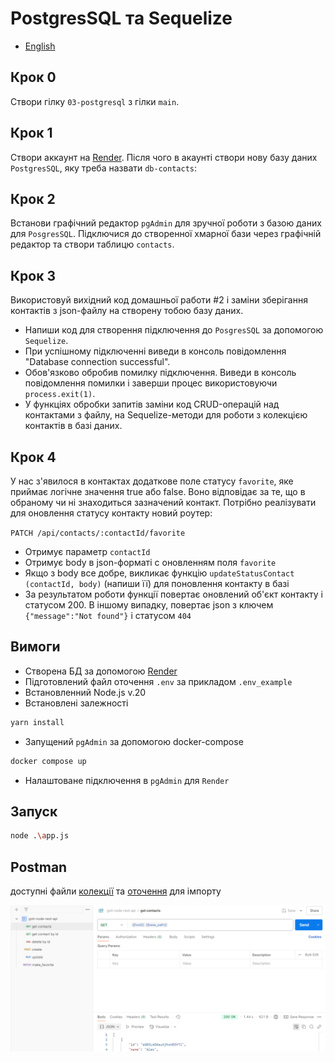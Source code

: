 # PostgresSQL та Sequelize

- [English](README.md)

## Крок 0
Створи гілку `03-postgresql` з гілки `main`.

## Крок 1
Створи аккаунт на [Render](https://render.com/). Після чого в акаунті створи нову базу даних `PostgresSQL`, яку треба назвати `db-contacts`:

## Крок 2
Встанови графічний редактор `pgAdmin` для зручної роботи з базою даних для `PosgresSQL`. Підключися до створенної хмарної бази через графічній редактор та створи таблицю `contacts`.

## Крок 3
Використовуй вихідний код домашньої работи #2 і заміни зберігання контактів з json-файлу на створену тобою базу даних.
* Напиши код для створення підключення до `PosgresSQL` за допомогою `Sequelize`.
* При успішному підключенні виведи в консоль повідомлення "Database connection successful".
* Обов'язково обробив помилку підключення. Виведи в консоль повідомлення помилки і заверши процес використовуючи `process.exit(1)`.
* У функціях обробки запитів заміни код CRUD-операцій над контактами з файлу, на Sequelize-методи для роботи з колекцією контактів в базі даних.

## Крок 4
У нас з'явилося в контактах додаткове поле статусу `favorite`, яке приймає логічне значення true або false. Воно відповідає за те, що в обраному чи ні знаходиться зазначений контакт. Потрібно реалізувати для оновлення статусу контакту новий роутер:

`PATCH /api/contacts/:contactId/favorite`

* Отримує параметр `contactId`
* Отримує body в json-форматі c оновленням поля `favorite`
* Якщо з body все добре, викликає функцію `updateStatusContact (contactId, body)` (напиши її) для поновлення контакту в базі
* За результатом роботи функції повертає оновлений об'єкт контакту і статусом 200. В іншому випадку, повертає json з ключем `{"message":"Not found"}` і статусом `404`

## Вимоги
* Створена БД за допомогою [Render](https://render.com/)
* Підготовлений файл оточення `.env` за прикладом `.env_example`
* Встановленний Node.js v.20
* Встановлені залежності
```bash
yarn install
```
* Запущений `pgAdmin` за допомогою docker-compose
```bash
docker compose up
```
* Налаштоване підключення в `pgAdmin` для `Render`

## Запуск
```bash
node .\app.js
```

## Postman
доступні файли [колекції](/doc/postman/goit-node-rest-api.postman_collection.json) та [оточення](/doc/postman/local-contacts.postman_environment.json) для імпорту


![postman](/doc/resources/image.png)
